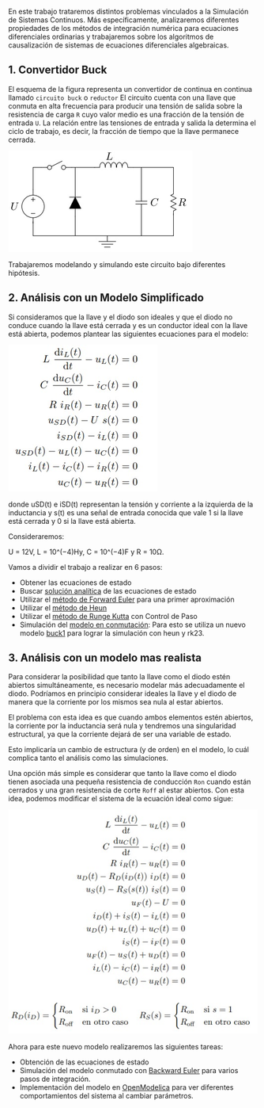 En este trabajo trataremos distintos problemas vinculados a la Simulación de Sistemas Continuos. Más específicamente, analizaremos diferentes propiedades de los métodos de integración numérica
para ecuaciones diferenciales ordinarias y trabajaremos sobre los algoritmos de causalización de sistemas
de ecuaciones diferenciales algebraicas.

## 1. Convertidor Buck

El esquema de la figura representa un convertidor de continua en continua llamado `circuito buck` o `reductor`
El circuito cuenta con una llave que conmuta en alta frecuencia para producir una tensión de
salida sobre la resistencia de carga `R` cuyo valor medio es una fracción de la tensión de entrada `U`. La
relación entre las tensiones de entrada y salida la determina el ciclo de trabajo, es decir, la fracción de
tiempo que la llave permanece cerrada.

![circuito-buck](/Sistemas/Convertidor-Buck/images/circuito-buck.jpeg)

Trabajaremos modelando y simulando este circuito bajo diferentes hipótesis.

## 2. Análisis con un Modelo Simplificado

Si consideramos que la llave y el diodo son ideales y que el diodo no conduce cuando la llave está
cerrada y es un conductor ideal con la llave está abierta, podemos plantear las siguientes ecuaciones para
el modelo:

![Ecuaciones-modelo-ideal](/Sistemas/Convertidor-Buck/images/ecuaciones-ideal.jpeg)

donde uSD(t) e iSD(t) representan la tensión y corriente a la izquierda de la inductancia y s(t) es una
señal de entrada conocida que vale 1 si la llave está cerrada y 0 si la llave está abierta.

Consideraremos:

U = 12V, L = 10^(−4)Hy, C = 10^(−4)F y R = 10Ω.

Vamos a dividir el trabajo a realizar en 6 pasos:

- Obtener las ecuaciones de estado
- Buscar [solución analítica](/Sistemas/Convertidor-Buck/solucionAnalitica.m) de las ecuaciones de estado
- Utilizar el [método de Forward Euler](/Sistemas/Convertidor-Buck/p3SimuladoForwardEuler.m) para una primer aproximación
- Utilizar el [método de Heun](/Sistemas/Convertidor-Buck/p4SimuladoHeun.m)
- Utilizar el [método de Runge Kutta](/Sistemas/Convertidor-Buck/p5RKControlDePaso.m) con Control de Paso
- Simulación del [modelo en conmutación](/Sistemas/Convertidor-Buck/p6SimuladoModeloConmutado.m): Para esto se utiliza un nuevo modelo [buck1](/Sistemas/Convertidor-Buck/funciones/buck.m) para lograr la simulación con heun y rk23.

## 3. Análisis con un modelo mas realista

Para considerar la posibilidad que tanto la llave como el diodo estén abiertos simultáneamente, es
necesario modelar más adecuadamente el diodo. Podríamos en principio considerar ideales la llave y el
diodo de manera que la corriente por los mismos sea nula al estar abiertos.

El problema con esta idea es que cuando ambos elementos estén abiertos, la corriente por la inductancia
será nula y tendremos una singularidad estructural, ya que la corriente dejará de ser una variable de estado.

Esto implicaría un cambio de estructura (y de orden) en el modelo, lo cuál complica tanto el análisis como
las simulaciones.

Una opción más simple es considerar que tanto la llave como el diodo tienen asociada una pequeña
resistencia de conducción `Ron` cuando están cerrados y una gran resistencia de corte `Roff` al estar abiertos.
Con esta idea, podemos modificar el sistema de la ecuación ideal como sigue:


![Ecuaciones-modelo-real](/Sistemas/Convertidor-Buck/images/ecuaciones-real.jpeg)

Ahora para este nuevo modelo realizaremos las siguientes tareas:

- Obtención de las ecuaciones de estado
- Simulación del modelo conmutado con [Backward Euler](/Sistemas/Convertidor-Buck/Soluciones/p8SimulacionModeloRealista5.m) para varios pasos de integración.
- Implementación del modelo en [OpenModelica](/Sistemas/Convertidor-Buck/buck2.mo) para ver diferentes comportamientos del sistema al cambiar parámetros.
